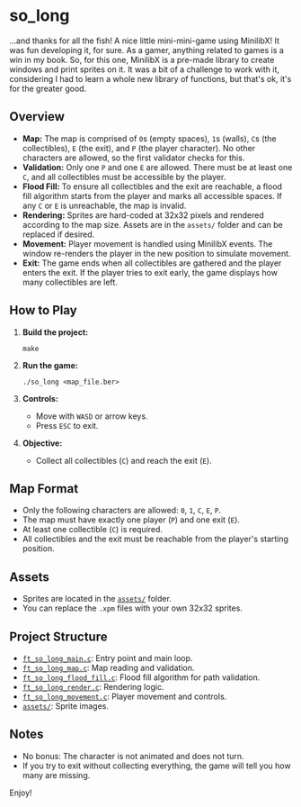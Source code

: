 # so_long

...and thanks for all the fish! A nice little mini-mini-game using MinilibX! It was fun developing it, for sure. As a gamer, anything related to games is a win in my book. So, for this one, MinilibX is a pre-made library to create windows and print sprites on it. It was a bit of a challenge to work with it, considering I had to learn a whole new library of functions, but that's ok, it's for the greater good.

## Overview

- **Map:** The map is comprised of `0`s (empty spaces), `1`s (walls), `C`s (the collectibles), `E` (the exit), and `P` (the player character). No other characters are allowed, so the first validator checks for this.
- **Validation:** Only one `P` and one `E` are allowed. There must be at least one `C`, and all collectibles must be accessible by the player.
- **Flood Fill:** To ensure all collectibles and the exit are reachable, a flood fill algorithm starts from the player and marks all accessible spaces. If any `C` or `E` is unreachable, the map is invalid.
- **Rendering:** Sprites are hard-coded at 32x32 pixels and rendered according to the map size. Assets are in the `assets/` folder and can be replaced if desired.
- **Movement:** Player movement is handled using MinilibX events. The window re-renders the player in the new position to simulate movement.
- **Exit:** The game ends when all collectibles are gathered and the player enters the exit. If the player tries to exit early, the game displays how many collectibles are left.

## How to Play

1. **Build the project:**
   ```
   make
   ```

2. **Run the game:**
   ```
   ./so_long <map_file.ber>
   ```

3. **Controls:**
   - Move with `WASD` or arrow keys.
   - Press `ESC` to exit.

4. **Objective:**
   - Collect all collectibles (`C`) and reach the exit (`E`).

## Map Format

- Only the following characters are allowed: `0`, `1`, `C`, `E`, `P`.
- The map must have exactly one player (`P`) and one exit (`E`).
- At least one collectible (`C`) is required.
- All collectibles and the exit must be reachable from the player's starting position.

## Assets

- Sprites are located in the [`assets/`](so_long_deliver/assets/) folder.
- You can replace the `.xpm` files with your own 32x32 sprites.

## Project Structure

- [`ft_so_long_main.c`](so_long_deliver/ft_so_long_main.c): Entry point and main loop.
- [`ft_so_long_map.c`](so_long_deliver/ft_so_long_map.c): Map reading and validation.
- [`ft_so_long_flood_fill.c`](so_long_deliver/ft_so_long_flood_fill.c): Flood fill algorithm for path validation.
- [`ft_so_long_render.c`](so_long_deliver/ft_so_long_render.c): Rendering logic.
- [`ft_so_long_movement.c`](so_long_deliver/ft_so_long_movement.c): Player movement and controls.
- [`assets/`](so_long_deliver/assets/): Sprite images.

## Notes

- No bonus: The character is not animated and does not turn.
- If you try to exit without collecting everything, the game will tell you how many are missing.

Enjoy!

